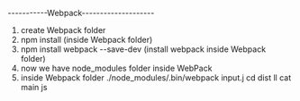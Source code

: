 -----------Webpack--------------------

1.  create Webpack folder
2.  npm install (inside Webpack folder)
3.  npm install webpack --save-dev (install webpack inside Webpack folder)
4.  now we have node_modules folder inside WebPack 
5.  inside Webpack folder
        ./node_modules/.bin/webpack input.j
        cd dist
        ll
        cat main js
        

